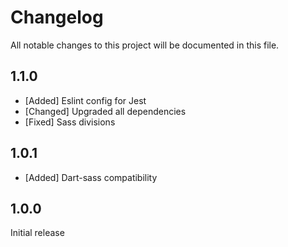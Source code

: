 # Changelog
All notable changes to this project will be documented in this file.

## 1.1.0

* [Added] Eslint config for Jest
* [Changed] Upgraded all dependencies
* [Fixed] Sass divisions

## 1.0.1

* [Added] Dart-sass compatibility

## 1.0.0

Initial release
